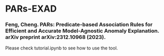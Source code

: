 # PARs-EXAD


### Feng, Cheng. PARs: Predicate-based Association Rules for Efficient and Accurate Model-Agnostic Anomaly Explanation.  arXiv preprint arXiv:2312.10968 (2023).


Please check tutorial.ipynb to see how to use the tool.
